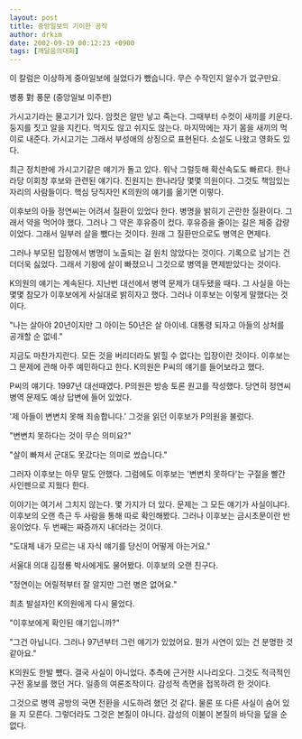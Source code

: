 ```yaml
---
layout: post
title: 중앙일보의 기이한 공작
author: drkim
date: 2002-09-19 00:12:23 +0900
tags: [깨달음의대화]
---
```

이 칼럼은 이상하게 중아일보에 실었다가 뺐습니다. 무슨 수작인지 알수가 없구만요.
  

   
병풍 對 풍문 (중앙일보 미주판)
  
가시고기라는 물고기가 있다. 암컷은 알만 낳고 죽는다. 그때부터 수컷이 새끼를 키운다. 둥지를 짓고 알을 지킨다. 먹지도 않고 쉬지도 않는다. 마지막에는 자기 몸을 새끼의 먹이로 내준다. 가시고기는 그래서 부성애의 상징으로 표현된다. 소설도 나왔고 영화도 있다.
  

  
최근 정치판에 가시고기같은 얘기가 돌고 있다. 워낙 그럴듯해 확산속도도 빠르다. 한나라당 이회창 후보와 관련된 얘기다. 진원지는 한나라당 몇몇 의원이다. 그것도 책임있는 자리의 사람들이다. 핵심 당직자인 K의원의 얘기를 옮기면 이렇다.
  

  
이후보의 아들 정연씨는 어려서 질환이 있었다 한다. 병명을 밝히기 곤란한 질환이다. 그래서 약을 먹어야 했다. 그러나 그 약은 후유증이 컸다. 후유증을 줄이는 길은 체중 감량이었다. 그래서 일부러 살을 뺐다는 것이다. 원래 그 질환만으로도 병역은 면제다.
  

  
그러나 부모된 입장에서 병명이 노출되는 걸 원치 않았다는 것이다. 기록으로 남기는 건 더더욱 싫었다. 그래서 기왕에 살이 빠졌으니 그것으로 병역을 면제받았다는 것이다.
  

  
K의원의 얘기는 계속된다. 지난번 대선에서 병역 문제가 대두됐을 때다. 그 사실을 아는 몇몇 참모가 이후보에게 사실대로 밝히자고 했다. 그러나 이후보는 이렇게 말했다는 것이다.
  

  
"나는 살아야 20년이지만 그 아이는 50년은 살 아이네. 대통령 되자고 아들의 상처를 공개할 순 없네."
  

  
지금도 마찬가지란다. 모든 것을 버리더라도 밝힐 수 없다는 입장이란 것이다. 이후보는 그 문제에 관해 아주 예민하다고 한다. K의원은 P씨의 얘기를 들어보라고 했다.
  

  
P씨의 얘기다. 1997년 대선때였다. P의원은 방송 토론 원고를 작성했다. 당연히 정연씨 병역 문제도 예상 답변에 들어 있었다.
  

  
'제 아들이 변변치 못해 죄송합니다.' 그것을 읽던 이후보가 P의원을 불렀다.
  
"변변치 못하다는 것이 무슨 의미요?"
  
"살이 빠져서 군대도 못갔다는 의미로 썼습니다."
  

  
그러자 이후보는 아무 말도 안했다. 그럼에도 이후보는 '변변치 못하다'는 구절을 빨간 사인펜으로 지웠다 한다.
  

  
이야기는 여기서 그치지 않는다. 몇 가지가 더 있다. 문제는 그 모든 얘기가 사실이냐다. 이후보의 오랜 측근 두 사람을 통해 따로 확인해봤다. 그러나 이후보는 금시초문이란 반응이었다. 두 번째는 짜증까지 내더라는 것이다.
  

  
"도대체 내가 모르는 내 자식 얘기를 당신이 어떻게 아는거요."
  

  
서울대 의대 김정룡 박사에게도 물어봤다. 이후보의 오랜 친구다.
  

  
"정연이는 어릴적부터 잘 알지만 그런 병은 없어요."
  

  
최초 발설자인 K의원에게 다시 물었다.
  

  
"이후보에게 확인된 얘기입니까?"
  
"그건 아닙니다. 그러나 97년부터 그런 얘기가 있었어요. 뭔가 사연이 있는 건 분명한 것 같아요."
  

  
K의원도 한발 뺐다. 결국 사실이 아니었다. 추측에 근거한 시나리오다. 그것도 적극적인 구전 홍보를 했던 거다. 일종의 여론조작이다. 감성적 측면을 접목하려 한 것이다.
  

  
그것으로 병역 공방의 국면 전환을 시도하려 했던 것 같다. 물론 또 다른 사실이 숨어 있을 지 모른다. 그렇더라도 그것은 본질이 아니다. 감성의 이불이 본질의 바닥을 덮을 순 없다.